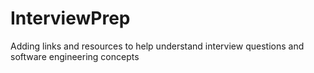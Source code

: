 # InterviewPrep


Adding links and resources to help understand interview questions and software engineering concepts



